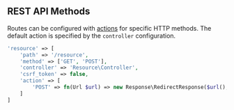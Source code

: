 ## REST API Methods
Routes can be configured with [actions](https://github.com/mvc5/mvc5/blob/master/src/Route/Match/Action.php) for specific HTTP methods. The default action is specified by the <code>controller</code> configuration.
```php
'resource' => [
    'path' => '/resource',
    'method' => ['GET', 'POST'],
    'controller' => 'Resource\Controller',
    'csrf_token' => false,
    'action' => [
        'POST' => fn(Url $url) => new Response\RedirectResponse($url(), 201)
    ]
]
```
